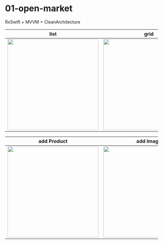 # 01-open-market
RxSwift + MVVM + CleanArchitecture

|list|grid|refresh|
|-|-|-|
|<img src="https://user-images.githubusercontent.com/88357373/224090602-39be1830-1caa-47f3-a9b4-6d1ca2aa4996.png" width="300"/>|<img src="https://user-images.githubusercontent.com/88357373/224090649-b9d3ffa2-29f7-42ae-8184-c72fa9cd8884.png" width="300"/>|<img src="https://user-images.githubusercontent.com/88357373/224090835-3db90bb3-e19b-47ae-8247-1c3969a00d0f.png" width="300"/>|

|add Product|add Image|
|-|-|
|<img src="https://user-images.githubusercontent.com/88357373/224090685-33e67b5a-a563-459e-8853-f2466d0f80de.png" width="300"/>|<img src="https://user-images.githubusercontent.com/88357373/224091002-f871ebeb-3f54-4412-96df-1346d325d971.png" width="300"/>|
